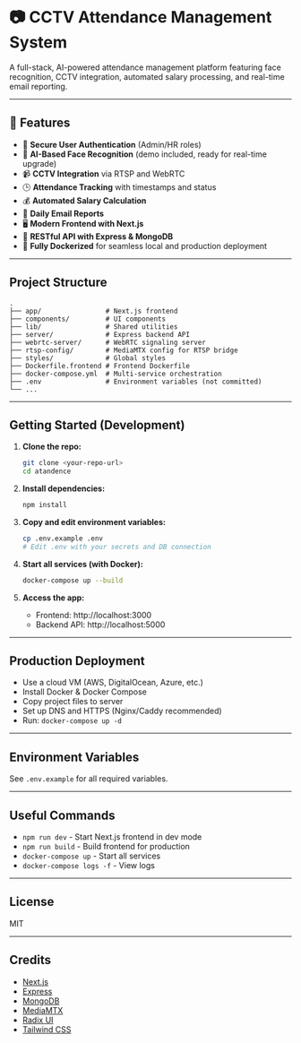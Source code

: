 # 📷 CCTV Attendance Management System

A full-stack, AI-powered attendance management platform featuring face recognition, CCTV integration, automated salary processing, and real-time email reporting.

---

## 🚀 Features

- 🔐 **Secure User Authentication** (Admin/HR roles)
- 🧠 **AI-Based Face Recognition** (demo included, ready for real-time upgrade)
- 📹 **CCTV Integration** via RTSP and WebRTC
- 🕒 **Attendance Tracking** with timestamps and status
- 💰 **Automated Salary Calculation**
- 📧 **Daily Email Reports**
- 🖥️ **Modern Frontend with Next.js**
- 🔧 **RESTful API with Express & MongoDB**
- 🐳 **Fully Dockerized** for seamless local and production deployment

---


## Project Structure

```
.
├── app/                # Next.js frontend
├── components/         # UI components
├── lib/                # Shared utilities
├── server/             # Express backend API
├── webrtc-server/      # WebRTC signaling server
├── rtsp-config/        # MediaMTX config for RTSP bridge
├── styles/             # Global styles
├── Dockerfile.frontend # Frontend Dockerfile
├── docker-compose.yml  # Multi-service orchestration
├── .env                # Environment variables (not committed)
└── ...
```

---

## Getting Started (Development)

1. **Clone the repo:**
   ```sh
   git clone <your-repo-url>
   cd atandence
   ```

2. **Install dependencies:**
   ```sh
   npm install
   ```

3. **Copy and edit environment variables:**
   ```sh
   cp .env.example .env
   # Edit .env with your secrets and DB connection
   ```

4. **Start all services (with Docker):**
   ```sh
   docker-compose up --build
   ```

5. **Access the app:**
   - Frontend: http://localhost:3000
   - Backend API: http://localhost:5000

---

## Production Deployment

- Use a cloud VM (AWS, DigitalOcean, Azure, etc.)
- Install Docker & Docker Compose
- Copy project files to server
- Set up DNS and HTTPS (Nginx/Caddy recommended)
- Run: `docker-compose up -d`

---

## Environment Variables

See `.env.example` for all required variables.

---

## Useful Commands

- `npm run dev` - Start Next.js frontend in dev mode
- `npm run build` - Build frontend for production
- `docker-compose up` - Start all services
- `docker-compose logs -f` - View logs

---

## License

MIT

---

## Credits

- [Next.js](https://nextjs.org/)
- [Express](https://expressjs.com/)
- [MongoDB](https://www.mongodb.com/)
- [MediaMTX](https://github.com/bluenviron/mediamtx)
- [Radix UI](https://www.radix-ui.com/)
- [Tailwind CSS](https://tailwindcss.com/)
